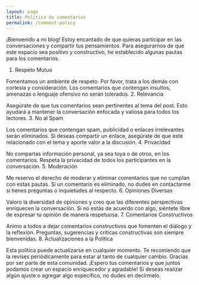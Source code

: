 ```yaml
---
layout: page
title: Política de comentarios
permalink: /comment-policy
---
```


¡Bienvenido a mi blog! Estoy encantado de que quieras participar en las conversaciones y compartir tus pensamientos. Para asegurarnos de que este espacio sea positivo y constructivo, he establecido algunas pautas para los comentarios.
1. Respeto Mutuo

Fomentamos un ambiente de respeto. Por favor, trata a los demás con cortesía y consideración. Los comentarios que contengan insultos, amenazas o lenguaje ofensivo no serán tolerados.
2. Relevancia

Asegúrate de que tus comentarios sean pertinentes al tema del post. Esto ayudará a mantener la conversación enfocada y valiosa para todos los lectores.
3. No al Spam

Los comentarios que contengan spam, publicidad o enlaces irrelevantes serán eliminados. Si deseas compartir un enlace, asegúrate de que esté relacionado con el tema y aporte valor a la discusión.
4. Privacidad

No compartas información personal, ya sea tuya o de otros, en los comentarios. Respeta la privacidad de todos los participantes en la conversación.
5. Moderación

Me reservo el derecho de moderar y eliminar comentarios que no cumplan con estas pautas. Si un comentario es eliminado, no dudes en contactarme si tienes preguntas o inquietudes al respecto.
6. Opiniones Diversas

Valoro la diversidad de opiniones y creo que las diferentes perspectivas enriquecen la conversación. Si no estás de acuerdo con algo, siéntete libre de expresar tu opinión de manera respetuosa.
7. Comentarios Constructivos

Animo a todos a dejar comentarios constructivos que fomenten el diálogo y la reflexión. Preguntas, sugerencias y críticas constructivas son siempre bienvenidas.
8. Actualizaciones a la Política

Esta política puede actualizarse en cualquier momento. Te recomiendo que la revises periódicamente para estar al tanto de cualquier cambio. Gracias por ser parte de esta comunidad. ¡Espero tus comentarios y que juntos podamos crear un espacio enriquecedor y agradable! Si deseas realizar algún ajuste o agregar algo específico, no dudes en decírmelo.